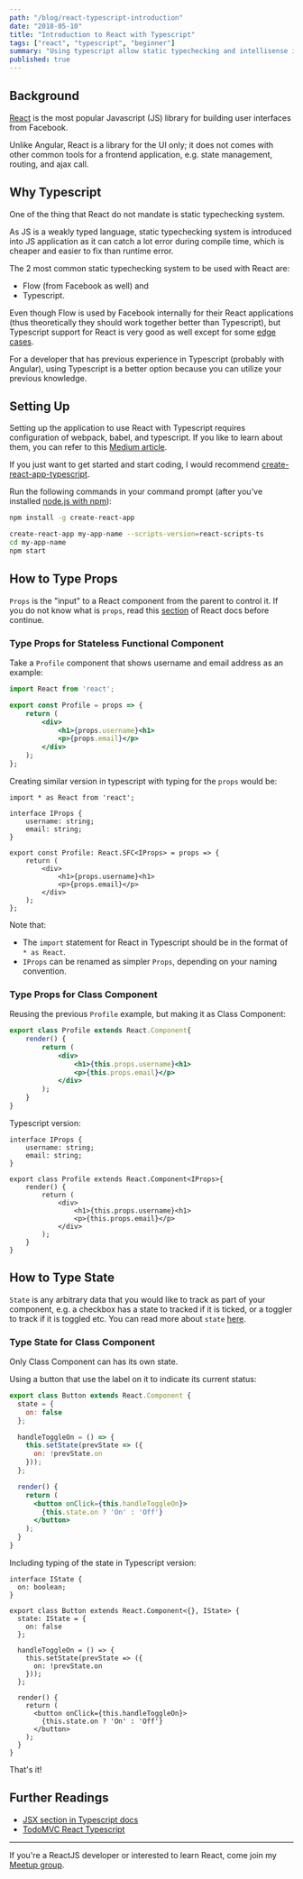 ```yaml
---
path: "/blog/react-typescript-introduction"
date: "2018-05-10"
title: "Introduction to React with Typescript"
tags: ["react", "typescript", "beginner"]
summary: "Using typescript allow static typechecking and intellisense in your React application, and it is easy to get started."
published: true
---
```


## Background

[React][reactjs] is the most popular Javascript (JS) library for building user interfaces from Facebook.

Unlike Angular, React is a library for the UI only; it does not comes with other common tools for a frontend application, e.g. state management, routing, and ajax call.

## Why Typescript

One of the thing that React do not mandate is static typechecking system.

As JS is a weakly typed language, static typechecking system is introduced into JS application as it can catch a lot error during compile time, which is cheaper and easier to fix than runtime error.

The 2 most common static typechecking system to be used with React are:

* Flow (from Facebook as well) and
* Typescript.

Even though Flow is used by Facebook internally for their React applications (thus theoretically they should work together better than Typescript), but Typescript support for React is very good as well except for some [edge cases][edge-case-bug].

For a developer that has previous experience in Typescript (probably with Angular), using Typescript is a better option because you can utilize your previous knowledge.

## Setting Up

Setting up the application to use React with Typescript requires configuration of webpack, babel, and typescript. If you like to learn about them, you can refer to this [Medium article][medium-article].

If you just want to get started and start coding, I would recommend [create-react-app-typescript][create-react-app-typescript].

Run the following commands in your command prompt (after you've installed [node.js with npm][nodejs-download-link]):

```sh
npm install -g create-react-app

create-react-app my-app-name --scripts-version=react-scripts-ts
cd my-app-name
npm start
```

## How to Type Props

`Props` is the "input" to a React component from the parent to control it. If you do not know what is `props`, read this [section][react-props] of React docs before continue.

### Type Props for Stateless Functional Component

Take a `Profile` component that shows username and email address as an example:

```jsx
import React from 'react';

export const Profile = props => {
    return (
        <div>
            <h1>{props.username}<h1>
            <p>{props.email}</p>
        </div>
    );
};
```

Creating similar version in typescript with typing for the `props` would be:

```tsx
import * as React from 'react';

interface IProps {
    username: string;
    email: string;
}

export const Profile: React.SFC<IProps> = props => {
    return (
        <div>
            <h1>{props.username}<h1>
            <p>{props.email}</p>
        </div>
    );
};
```

Note that:

* The `import` statement for React in Typescript should be in the format of `* as React`.
* `IProps` can be renamed as simpler `Props`, depending on your naming convention.

### Type Props for Class Component

Reusing the previous `Profile` example, but making it as Class Component:

```jsx
export class Profile extends React.Component{
    render() {
        return (
            <div>
                <h1>{this.props.username}<h1>
                <p>{this.props.email}</p>
            </div>
        );
    }
}
```

Typescript version:

```tsx
interface IProps {
    username: string;
    email: string;
}

export class Profile extends React.Component<IProps>{
    render() {
        return (
            <div>
                <h1>{this.props.username}<h1>
                <p>{this.props.email}</p>
            </div>
        );
    }
}
```

## How to Type State

`State` is any arbitrary data that you would like to track as part of your component, e.g. a checkbox has a state to tracked if it is ticked, or a toggler to track if it is toggled etc. You can read more about `state` [here][react-state].

### Type State for Class Component

Only Class Component can has its own state.

Using a button that use the label on it to indicate its current status:

```jsx
export class Button extends React.Component {
  state = {
    on: false
  };

  handleToggleOn = () => {
    this.setState(prevState => ({
      on: !prevState.on
    }));
  };

  render() {
    return (
      <button onClick={this.handleToggleOn}>
        {this.state.on ? 'On' : 'Off'}
      </button>
    );
  }
}
```

Including typing of the state in Typescript version:

```tsx
interface IState {
  on: boolean;
}

export class Button extends React.Component<{}, IState> {
  state: IState = {
    on: false
  };

  handleToggleOn = () => {
    this.setState(prevState => ({
      on: !prevState.on
    }));
  };

  render() {
    return (
      <button onClick={this.handleToggleOn}>
        {this.state.on ? 'On' : 'Off'}
      </button>
    );
  }
}
```

That's it!

## Further Readings

* [JSX section in Typescript docs](https://www.typescriptlang.org/docs/handbook/jsx.html)
* [TodoMVC React Typescript](http://todomvc.com/examples/typescript-react/#/)

<hr />

If you're a ReactJS developer or interested to learn React, come join my [Meetup group](https://www.meetup.com/kl-react/).

[reactjs]: https://reactjs.org/
[react-props]: https://reactjs.org/docs/components-and-props.html
[react-state]: https://reactjs.org/docs/state-and-lifecycle.html
[edge-case-bug]: https://github.com/Microsoft/TypeScript/issues/13948
[medium-article]: https://blog.logrocket.com/how-why-a-guide-to-using-typescript-with-react-fffb76c61614
[create-react-app-typescript]: https://github.com/wmonk/create-react-app-typescript
[nodejs-download-link]: https://nodejs.org/en/download/
